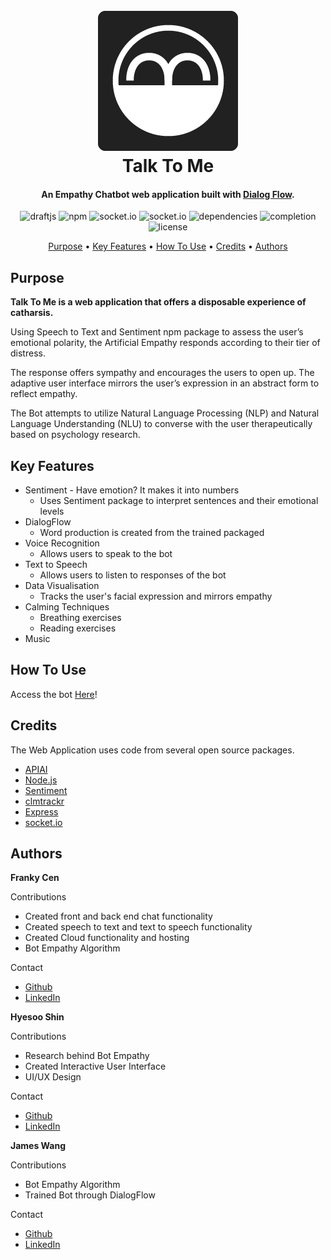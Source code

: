 
<h1 align="center">
  <br>
  <a href="https://github.com/fxm84625/Talk-To-Me"><img src="./docs/images/Logo224.png" alt="TalkToMe"></a>
  <br>
  Talk To Me
  <br>
</h1>
<h4 align="center">An Empathy Chatbot web application built with <a href="https://dialogflow.com/" target="blank">Dialog Flow</a>.</h4>

<p align="center">
  <img src="https://img.shields.io/badge/apiai-v4.0.3-blue.svg"
       alt="draftjs">
  <img src="https://img.shields.io/badge/npm-v5.6.0-blue.svg"
       alt="npm">
  <img src="https://img.shields.io/badge/socket.io-v2.0.4-blue.svg"
      alt="socket.io">
  <img src="https://img.shields.io/badge/sentiment-v4.2.0-blue.svg"
      alt="socket.io">
  <img src="https://img.shields.io/badge/dependencies-up%20to%20date-brightgreen.svg"
       alt="dependencies">
  <img src="https://img.shields.io/badge/completion-70%25-orange.svg"
      alt="completion">
  <img src="https://img.shields.io/badge/license-MIT-blue.svg"
       alt="license">
</p>


<p align="center">
  <a href="#purpose">Purpose</a> •
  <a href="#key-features">Key Features</a> •
  <a href="#how-to-use">How To Use</a> •
  <a href="#credits">Credits</a> •
  <a href="#authors">Authors</a>
</p>
<!-- Used Sentiment package-->

## Purpose

__Talk To Me is a web application that offers a disposable experience of catharsis.__

Using Speech to Text and Sentiment npm package to assess the user’s emotional polarity, the Artificial Empathy responds according to their tier of distress.

The response offers sympathy and encourages the users to open up. The adaptive user interface mirrors the user’s expression in an abstract form to reflect empathy.

The Bot attempts to utilize Natural Language Processing (NLP) and Natural Language Understanding (NLU)
to converse with the user therapeutically based on psychology research.

## Key Features
* Sentiment - Have emotion? It makes it into numbers
    - Uses Sentiment package to interpret sentences and their emotional levels
* DialogFlow
    - Word production is created from the trained packaged
* Voice Recognition
    - Allows users to speak to the bot
* Text to Speech
    - Allows users to listen to responses of the bot
* Data Visualisation
    - Tracks the user's facial expression and mirrors empathy
* Calming Techniques
    - Breathing exercises
    - Reading exercises
* Music

## How To Use

Access the bot <a href="http://aitalktome.herokuapp.com" target="blank">Here</a>!

## Credits

The Web Application uses code from several open source packages.

- [APIAI](https://dialogflow.com/)
- [Node.js](https://nodejs.org/)
- [Sentiment](https://www.npmjs.com/package/sentiment)
- [clmtrackr](https://github.com/auduno/clmtrackr)
- [Express](https://www.npmjs.com/package/express)
- [socket.io](https://github.com/socketio/socket.io)

## Authors

__Franky Cen__

Contributions
- Created front and back end chat functionality
- Created speech to text and text to speech functionality
- Created Cloud functionality and hosting
- Bot Empathy Algorithm

Contact
- [Github](https://github.com/fxm84625)
- [LinkedIn](https://www.linkedin.com/in/franky-cen/)

__Hyesoo Shin__

Contributions
- Research behind Bot Empathy
- Created Interactive User Interface
- UI/UX Design

Contact
- [Github](https://github.com/hyezus)
- [LinkedIn](https://www.linkedin.com/in/hyesoo-shin-22b106161/)

__James Wang__

Contributions
- Bot Empathy Algorithm
- Trained Bot through DialogFlow

Contact
- [Github](https://github.com/thejameswang)
- [LinkedIn](https://www.linkedin.com/in/thejameswang/)
